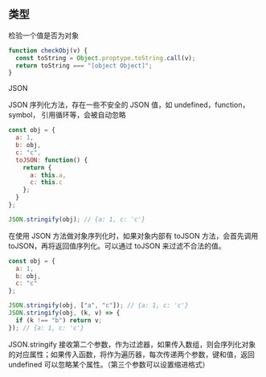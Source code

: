 ## 类型

检验一个值是否为对象

```js
function checkObj(v) {
  const toString = Object.proptype.toString.call(v);
  return toString === "[object Object]";
}
```

JSON

JSON 序列化方法，存在一些不安全的 JSON 值，如 undefined，function， symbol， 引用循环等，会被自动忽略

```js
const obj = {
  a: 1,
  b: obj,
  c: "c",
  toJSON: function() {
    return {
      a: this.a,
      c: this.c
    };
  }
};

JSON.stringify(obj); // {a: 1, c: 'c'}
```

在使用 JSON 方法做对象序列化时，如果对象内部有 toJSON 方法，会首先调用 toJSON，再将返回值序列化。可以通过 toJSON 来过滤不合法的值。

```js
const obj = {
  a: 1,
  b: obj,
  c: "c"
};

JSON.stringify(obj, ["a", "c"]); // {a: 1, c: 'c'}
JSON.stringify(obj, (k, v) => {
  if (k !== "b") return v;
}); // {a: 1, c: 'c'}
```

JSON.stringify 接收第二个参数，作为过滤器，如果传入数组，则会序列化对象的对应属性；如果传入函数，将作为遍历器，每次传递两个参数，键和值，返回 undefined 可以忽略某个属性。（第三个参数可以设置缩进格式）
